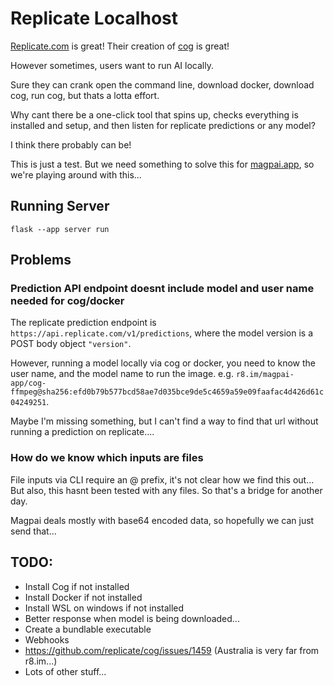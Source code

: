 # Replicate Localhost

[Replicate.com](https://replicate.com) is great! Their creation of [cog](https://github.com/replicate/cog) is great!

However sometimes, users want to run AI locally.

Sure they can crank open the command line, download docker, download cog, run cog, but thats a lotta effort.

Why cant there be a one-click tool that spins up, checks everything is installed and setup, and then listen for replicate predictions or any model?

I think there probably can be!

This is just a test. But we need something to solve this for [magpai.app](https://magpai.app), so we're playing around with this...

## Running Server

`flask --app server run`

## Problems

### Prediction API endpoint doesnt include model and user name needed for cog/docker

The replicate prediction endpoint is `https://api.replicate.com/v1/predictions`, where the model version is a POST body object `"version"`. 

However, running a model locally via cog or docker, you need to know the user name, and the model name to run the image. 
e.g. `r8.im/magpai-app/cog-ffmpeg@sha256:efd0b79b577bcd58ae7d035bce9de5c4659a59e09faafac4d426d61c04249251`.

Maybe I'm missing something, but I can't find a way to find that url without running a prediction on replicate....

### How do we know which inputs are files

File inputs via CLI require an @ prefix, it's not clear how we find this out... But also, this hasnt been tested with any files. So that's a bridge for another day.

Magpai deals mostly with base64 encoded data, so hopefully we can just send that...

## TODO:
 - Install Cog if not installed
 - Install Docker if not installed
 - Install WSL on windows if not installed
 - Better response when model is being downloaded...
 - Create a bundlable executable
 - Webhooks
 - https://github.com/replicate/cog/issues/1459 (Australia is very far from r8.im...)
 - Lots of other stuff...